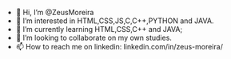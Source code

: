 - 👋 Hi, I’m @ZeusMoreira
- 👀 I’m interested in HTML,CSS,JS,C,C++,PYTHON and JAVA.
- 🌱 I’m currently learning HTML,CSS,C++ and JAVA;
- 💞️ I’m looking to collaborate on my own studies.
- 📫 How to reach me on linkedin: linkedin.com/in/zeus-moreira/


